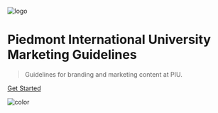 <!-- _coverpage.md -->

![logo](/media/logo.svg)

# Piedmont International University Marketing Guidelines
> Guidelines for branding and marketing content at PIU.  

[Get Started](#piedmont-international-university-marketing-guidelines)

<!-- background color -->

![color](#102648)